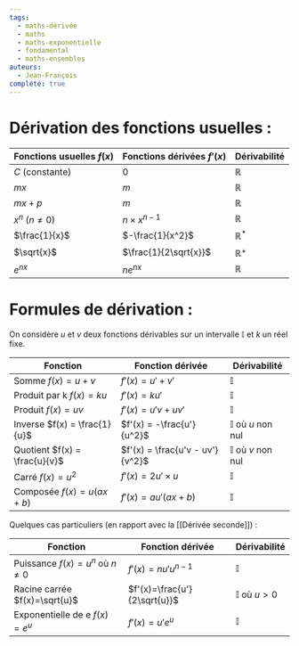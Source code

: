 ```yaml
---
tags:
  - maths-dérivée
  - maths
  - maths-exponentielle
  - fondamental
  - maths-ensembles
auteurs:
  - Jean-François
complété: true
---
```

# Dérivation des fonctions usuelles :

| Fonctions usuelles $f(x)$ | Fonctions dérivées $f'(x)$ | Dérivabilité |
|---------------------------|----------------------------|--------------|
| $C$ (constante)           | $0$                        | $\mathbb{R}$ |
| $mx$                      | $m$                        | $\mathbb{R}$ |
| $mx+p$                    | $m$                        | $\mathbb{R}$ |
| $x^n$ ($n\neq 0$)         | $n\times x^{n-1}$                 | $\mathbb{R}$ |
| $\frac{1}{x}$             | $-\frac{1}{x^2}$           | $\mathbb{R}^*$|
| $\sqrt{x}$                | $\frac{1}{2\sqrt{x}}$      | $\mathbb{R}^+$|
| $e^{nx}$                  | $ne^{nx}$                  | $\mathbb{R}$ |

# Formules de dérivation : 
On considère $u$ et $v$ deux fonctions dérivables sur un intervalle $\mathbb{I}$ et $k$ un réel fixe.

| Fonction                          | Fonction dérivée                            | Dérivabilité |
|-----------------------------------|---------------------------------------------|--------------|
| Somme $f(x) = u + v$              | $f'(x) = u' + v'$                           | $\mathbb{I}$ |
| Produit par k $f(x) = ku$         | $f'(x) = ku'$                               | $\mathbb{I}$ |
| Produit $f(x) = uv$               | $f'(x) = u'v + uv'$                         | $\mathbb{I}$ |
| Inverse $f(x) = \frac{1}{u}$      | $f'(x) = -\frac{u'}{u^2}$                    | $\mathbb{I}$ où $u$ non nul |
| Quotient $f(x) = \frac{u}{v}$     | $f'(x) = \frac{u'v - uv'}{v^2}$              | $\mathbb{I}$ où $v$ non nul |
| Carré $f(x) = u^2$                | $f'(x) = 2u'\times u$                              | $\mathbb{I}$ |
| Composée $f(x) = u(ax + b)$       | $f'(x) = au'(ax + b)$                       | $\mathbb{I}$ |

Quelques cas particuliers (en rapport avec la [[Dérivée seconde]]) :

| Fonction                   | Fonction dérivée          | Dérivabilité         |
|----------------------------|---------------------------|----------------------|
| Puissance $f(x)=u^n$ où $n\neq 0$       | $f'(x)=nu'u^{n-1}$        | $\mathbb{I}$         |
| Racine carrée $f(x)=\sqrt{u}$ | $f'(x)=\frac{u'}{2\sqrt{u}}$ | $\mathbb{I}$ où $u>0$ |
| Exponentielle de e $f(x)=e^u$ | $f'(x)=u'e^u$            | $\mathbb{I}$         |
